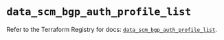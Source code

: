 # `data_scm_bgp_auth_profile_list`

Refer to the Terraform Registry for docs: [`data_scm_bgp_auth_profile_list`](https://registry.terraform.io/providers/paloaltonetworks/scm/1.0.2/docs/data-sources/bgp_auth_profile_list).
